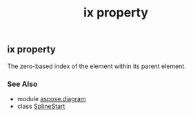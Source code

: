 ﻿---
title: ix property
second_title: Aspose.Diagram for Python via .NET API References
description: 
type: docs
weight: 80
url: /python-net/aspose.diagram/splinestart/ix/
is_root: false
---

## ix property


The zero-based index of the element within its parent element.

### See Also
* module [aspose.diagram](../../)
* class [SplineStart](/diagram/python-net/aspose.diagram/splinestart)
